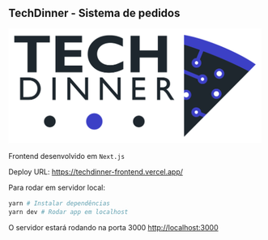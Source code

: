 ## TechDinner - Sistema de pedidos

<img src="./src/assets/logo-normal-black.svg" style="width: 500px; margin: auto auto;" />

Frontend desenvolvido em `Next.js`

Deploy URL: https://techdinner-frontend.vercel.app/

Para rodar em servidor local:

```bash
yarn # Instalar dependências
yarn dev # Rodar app em localhost
```
O servidor estará rodando na porta 3000
[http://localhost:3000](http://localhost:3000)
